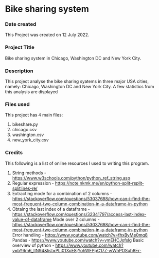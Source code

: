 # Bike sharing system

### Date created
This Project was created on 12 July 2022.

### Project Title
Bike sharing system in Chicago, Washington DC and New York City.

### Description
This project analyse the bike sharing syatems in three major USA cities, namely: Chicago, Washington DC and New York City. A few statistics from this analysis are displayed

### Files used
This project has 4 main files:
1. bikeshare.py
2. chicago.csv
3. washington.csv
4. new_york_city.csv

### Credits
This following is a list of online resources I used to writing this program.
1. String methods - https://www.w3schools.com/python/python_ref_string.asp
2. Regular expression - https://note.nkmk.me/en/python-split-rsplit-splitlines-re/
3. Extracting mode for a combination of 2 columns - https://stackoverflow.com/questions/53037698/how-can-i-find-the-most-frequent-two-column-combination-in-a-dataframe-in-python
4. Obtaing the last index of a dataframe - https://stackoverflow.com/questions/32341797/access-last-index-value-of-dataframe
Mode over 2 columns - https://stackoverflow.com/questions/53037698/how-can-i-find-the-most-frequent-two-column-combination-in-a-dataframe-in-python
Error handling - https://www.youtube.com/watch?v=fhxByMe0mq8
Pandas - https://www.youtube.com/watch?v=vmEHCJofslg
Basic overview of python - https://www.youtube.com/watch?v=bY6m6_IIN94&list=PLi01XoE8jYohWFPpC17Z-wWhPOSuh8Er-

